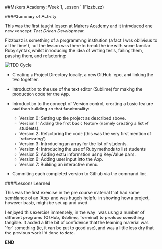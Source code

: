 ##Makers Academy: Week 1, Lesson 1 (Fizzbuzz)

####Summary of Activity  
    
This was the first taught lesson at Makers Academy and it introduced one new concept: *Test Driven Development.*
   
Fizzbuzz is something of a programming institution (a fact I was oblivious to at the time!), but the lesson was there to break the ice with some familiar Ruby syntax, whilst introducing the idea of writing tests, failing them, passing them, and refactoring: 
   
![TDD Cycle](https://cdn.tutsplus.com/net/authors/jeffreyway/tdd_cycle.jpg)
   

+ Creating a Project Directory locally, a new GitHub repo, and linking the two together.   
+ Introduction to the use of the text editor (Sublime) for making the production code for the App. 
+ Introduction to the concept of Version control, creating a basic feature and then building on that funcitonality:
  - Version 0: Setting up the project as described above.
  - Version 1: Adding the first basic feature (namely creating a list of students).  
  - Version 2: Refactoring the code (this was the very first mention of 'refactoring').
  - Version 3: Introducing an array for the list of students.
  - Version 4: Introducing the use of Ruby methods to list students.
  - Version 5: Adding extra information using Key/Value pairs. 
  - Version 6: Adding user input into the App. 
  - Version 7: Building an interactive menu. 
  
+ Commiting each completed version to Github via the command line. 
    
####Lessons Learned     
   
This was the first exercise in the pre course material that had some semblance of an 'App' and was hugely helpful in showing how a project, however basic, might be set up and used. 
   
I enjoyed this exercise immensely, in the way I was using a number of different programs (GitHub, Sublime, Terminal) to produce something tangible. It added a little bit of confidence that the learning material was 'for' something (ie, it can be put to good use), and was a little less dry that the previous work I'd done to date.  

**END**



